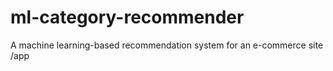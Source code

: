 # ml-category-recommender
A machine learning-based recommendation system for an e-commerce site /app
